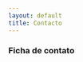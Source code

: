 ```yaml
---
layout: default 
title: Contacto
---
```


### Ficha de contato

<script type="text/javascript" src="http://form.jotformeu.com/jsform/30592045411344"> </script>